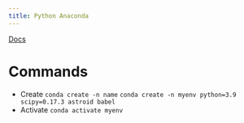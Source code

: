 ```yaml
---
title: Python Anaconda
---
```

[Docs](https://docs.conda.io/projects/conda/en/latest/user-guide/tasks/manage-environments.html#creating-an-environment-with-commands)
# Commands
- Create
`conda create -n name`
`conda create -n myenv python=3.9 scipy=0.17.3 astroid babel`
- Activate
`conda activate myenv`

